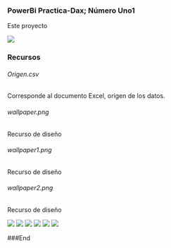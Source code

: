 ### PowerBi Practica-Dax; Número Uno1
Este proyecto

![](https://encrypted-tbn0.gstatic.com/images?q=tbn:ANd9GcTu88uoTfB3ZCuBpGebLv7m4uDUFRHrqePr4Q&usqp=CAU)

### Recursos
###### Origen.csv
Corresponde al documento Excel, origen de los datos.
###### wallpaper.png
Recurso de diseño
###### wallpaper1.png
Recurso de diseño
###### wallpaper2.png
Recurso de diseño


![](https://img.shields.io/github/stars/pandao/editor.md.svg) ![](https://img.shields.io/github/forks/pandao/editor.md.svg) ![](https://img.shields.io/github/tag/pandao/editor.md.svg) ![](https://img.shields.io/github/release/pandao/editor.md.svg) ![](https://img.shields.io/github/issues/pandao/editor.md.svg) ![](https://img.shields.io/bower/v/editor.md.svg)

###End